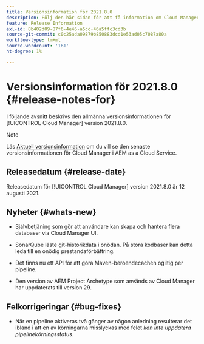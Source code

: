 ```yaml
---
title: Versionsinformation för 2021.8.0
description: Följ den här sidan för att få information om Cloud Manager Release 2021.8.0
feature: Release Information
exl-id: 8b402d09-87f6-4e46-a5cc-46a5ffc3cd3b
source-git-commit: c0c25ada09879b850883dcd1e53ad05c7087a80a
workflow-type: tm+mt
source-wordcount: '161'
ht-degree: 1%

---
```


# Versionsinformation för 2021.8.0 {#release-notes-for}

I följande avsnitt beskrivs den allmänna versionsinformationen för [!UICONTROL Cloud Manager] version 2021.8.0.

>[!NOTE]
>Läs [Aktuell versionsinformation](https://experienceleague.adobe.com/docs/experience-manager-cloud-service/onboarding/getting-access/release-notes-cloud-manager/release-notes-cm-current.html?lang=en#getting-access) om du vill se den senaste versionsinformationen för Cloud Manager i AEM as a Cloud Service.

## Releasedatum {#release-date}

Releasedatum för [!UICONTROL Cloud Manager] version 2021.8.0 är 12 augusti 2021.


## Nyheter {#whats-new}

* Självbetjäning som gör att användare kan skapa och hantera flera databaser via Cloud Manager UI.

* SonarQube läste git-historikdata i onödan. På stora kodbaser kan detta leda till en onödig prestandaförbättring.

* Det finns nu ett API för att göra Maven-beroendecachen ogiltig per pipeline.

* Den version av AEM Project Archetype som används av Cloud Manager har uppdaterats till version 29.

## Felkorrigeringar {#bug-fixes}

* När en pipeline aktiveras två gånger av någon anledning resulterar det ibland i att en av körningarna misslyckas med felet *kan inte uppdatera pipelinekörningsstatus*.

